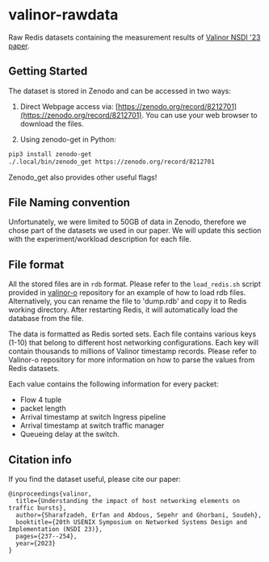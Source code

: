 # valinor-rawdata
Raw Redis datasets containing the measurement results of [Valinor NSDI '23 paper](https://www.usenix.org/conference/nsdi23/presentation/sharafzadeh).

## Getting Started
The dataset is stored in Zenodo and can be accessed in two ways:

1. Direct Webpage access via: [https://zenodo.org/record/8212701](https://zenodo.org/record/8212701). You can use your web browser to download the files.

2. Using zenodo-get in Python:
```bash
pip3 install zenodo-get
./.local/bin/zenodo_get https://zenodo.org/record/8212701
```
Zenodo_get also provides other useful flags!

## File Naming convention
Unfortunately, we were limited to 50GB of data in Zenodo, therefore we chose part of the datasets we used in our paper. We will update this section with the experiment/workload description for each file.

## File format
All the stored files are in `rdb` format. Please refer to the `load_redis.sh` script provided in [valinor-o](https://github.com/hopnets/valinor-o) repository for an example of how to load rdb files. Alternatively, you can rename the file to 'dump.rdb' and copy it to Redis working directory. After restarting Redis, it will automatically load the database from the file.

The data is formatted as Redis sorted sets. Each file contains various keys (1-10) that belong to different host networking configurations. Each key will contain thousands to millions of Valinor timestamp records. Please refer to Valinor-o repository for more information on how to parse the values from Redis datasets.

Each value contains the following information for every packet:
- Flow 4 tuple
- packet length
- Arrival timestamp at switch Ingress pipeline
- Arrival timestamp at switch traffic manager
- Queueing delay at the switch.

## Citation info
If you find the dataset useful, please cite our paper:
```
@inproceedings{valinor,
  title={Understanding the impact of host networking elements on traffic bursts},
  author={Sharafzadeh, Erfan and Abdous, Sepehr and Ghorbani, Soudeh},
  booktitle={20th USENIX Symposium on Networked Systems Design and Implementation (NSDI 23)},
  pages={237--254},
  year={2023}
}
```
